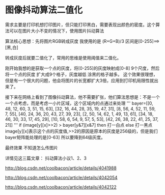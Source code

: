 # 图像抖动算法二值化
需求主要是打印机想打印图片，但只能打印黑白，需要表现出颜色的密度。这个算法可以在图片大小不变的情况下，使用图片抖动算法


算法核心思想：先将图片RGB转成灰度  我使用的是 (R+G+B)/3   区间是[0-255]==>[黑,白]

转成灰度后就要二值化了，常用的思维是使用阈值来二值化。

刚开始我想的是获取一个点的灰度，将[0-255]的灰度映射成[0-8] 9个尺度，然后将一个点的灰度 扩大成9个格子，灰度越低 涂黑的格子越多。
这个效果很理想，但是有一个很大的问题，他会将图片的长宽都扩大3倍，应用到打印机局限性就出来了。

接下来在网络上看到了图像抖动算法，他不需要扩张，他们算法思想是：不是一个一个点考虑，而是考虑一小片区域，这个区域内的点通过来处理
'''
          bayer=[[0, 48, 12, 60, 3, 51, 15, 63], 
                [32, 16, 44, 28, 35, 19, 47, 31],
                [8, 56, 4, 52, 11, 59, 7, 55],
                [40, 24, 36, 20, 43, 27, 39, 23],
                [2, 50, 14, 62, 1, 49, 13, 61],
                [34, 18, 46, 30, 33, 17, 45, 29],
                [10, 58, 6, 54, 9, 57, 5, 53],
                [42, 26, 38, 22, 41, 25, 37, 21]]
                '''
 if (image[y][x]>>2) > bayer[y&7][x&7] then 打一白点 else 打一黑点               
    image[y][x]表示这个点的灰度值,>>2的原因是原本的灰度是256级的，但是我们bayer矩阵能处理的是[0-63] 所以要降到64级灰度。           
                
最终效果 不知道怎么传图片

详情见这三篇文章：
抖动算法小议1、2、3

http://blog.csdn.net/coolbacon/article/details/4041988

http://blog.csdn.net/coolbacon/article/details/4042054

http://blog.csdn.net/coolbacon/article/details/4042122
